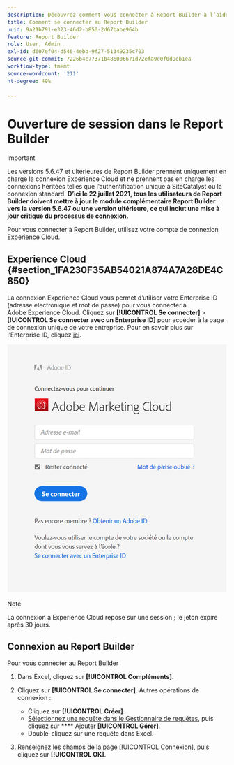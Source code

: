 ```yaml
---
description: Découvrez comment vous connecter à Report Builder à l’aide de votre compte de connexion Experience Cloud.
title: Comment se connecter au Report Builder
uuid: 9a21b791-e323-46d2-b850-2d67babe964b
feature: Report Builder
role: User, Admin
exl-id: d607ef04-d546-4ebb-9f27-51349235c703
source-git-commit: 7226b4c77371b486006671d72efa9e0f0d9eb1ea
workflow-type: tm+mt
source-wordcount: '211'
ht-degree: 49%

---
```


# Ouverture de session dans le Report Builder

>[!IMPORTANT]
>
>Les versions 5.6.47 et ultérieures de Report Builder prennent uniquement en charge la connexion Experience Cloud et ne prennent pas en charge les connexions héritées telles que l’authentification unique à SiteCatalyst ou la connexion standard. **D’ici le 22 juillet 2021, tous les utilisateurs de Report Builder doivent mettre à jour le module complémentaire Report Builder vers la version 5.6.47 ou une version ultérieure, ce qui inclut une mise à jour critique du processus de connexion.**

Pour vous connecter à Report Builder, utilisez votre compte de connexion Experience Cloud.

## Experience Cloud {#section_1FA230F35AB54021A874A7A28DE4C850}

La connexion Experience Cloud vous permet d’utiliser votre Enterprise ID (adresse électronique et mot de passe) pour vous connecter à Adobe Experience Cloud. Cliquez sur **[!UICONTROL Se connecter]** > **[!UICONTROL Se connecter avec un Enterprise ID]** pour accéder à la page de connexion unique de votre entreprise. Pour en savoir plus sur l’Enterprise ID, cliquez [ici](https://helpx.adobe.com/fr/enterprise/kb/enterprise-id-faq.html#whatis).

![](assets/adobe_id_login.png)

>[!NOTE]
>
>La connexion à Experience Cloud repose sur une session ; le jeton expire après 30 jours.

## Connexion au Report Builder

Pour vous connecter au Report Builder

1. Dans Excel, cliquez sur **[!UICONTROL Compléments]**.
1. Cliquez sur **[!UICONTROL Se connecter]**. Autres opérations de connexion :

   * Cliquez sur **[!UICONTROL Créer]**.
   * [Sélectionnez une requête dans le Gestionnaire de requêtes](/help/analyze/report-builder/manage-requests/r-arb-manage-requests.md), puis cliquez sur  **** Ajouter  **[!UICONTROL Gérer]**.
   * Double-cliquez sur une requête dans Excel.

1. Renseignez les champs de la page [!UICONTROL Connexion], puis cliquez sur **[!UICONTROL OK]**.
